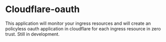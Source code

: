 # Cloudflare-oauth

This application will monitor your ingress resources and will create an policyless oauth application in cloudflare for each ingress resource in zero trust.
Still in development.